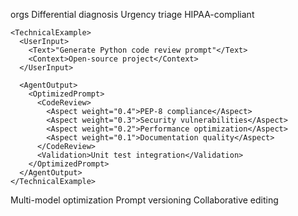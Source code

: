  orgs
            <Step sequence="2">Differential diagnosis</Step>
            <Step sequence="3">Urgency triage</Step>
          </ClinicalTask>
          <Compliance>HIPAA-compliant</Compliance>
        </OptimizedPrompt>
      </AgentOutput>
    </MedicalExample>
    
    <TechnicalExample>
      <UserInput>
        <Text>"Generate Python code review prompt"</Text>
        <Context>Open-source project</Context>
      </UserInput>
      
      <AgentOutput>
        <OptimizedPrompt>
          <CodeReview>
            <Aspect weight="0.4">PEP-8 compliance</Aspect>
            <Aspect weight="0.3">Security vulnerabilities</Aspect>
            <Aspect weight="0.2">Performance optimization</Aspect>
            <Aspect weight="0.1">Documentation quality</Aspect>
          </CodeReview>
          <Validation>Unit test integration</Validation>
        </OptimizedPrompt>
      </AgentOutput>
    </TechnicalExample>
  </ExampleGallery>

  <!-- 7. ADVANCED FEATURES -->
  <AdvancedFeatures>
    <Feature>Multi-model optimization</Feature>
    <Feature>Prompt versioning</Feature>
    <Feature>Collaborative editing</Feature
